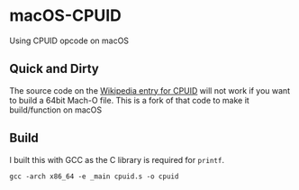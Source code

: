 # macOS-CPUID
Using CPUID opcode on macOS

## Quick and Dirty
The source code on the [Wikipedia entry for CPUID](https://en.wikipedia.org/wiki/CPUID) will not work if you want to build a 64bit Mach-O file. This is a fork of that code to make it build/function on macOS

## Build
I built this with GCC as the C library is required for `printf`.

`gcc -arch x86_64 -e _main cpuid.s -o cpuid`
